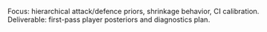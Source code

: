 Focus: hierarchical attack/defence priors, shrinkage behavior, CI calibration.
Deliverable: first-pass player posteriors and diagnostics plan.
